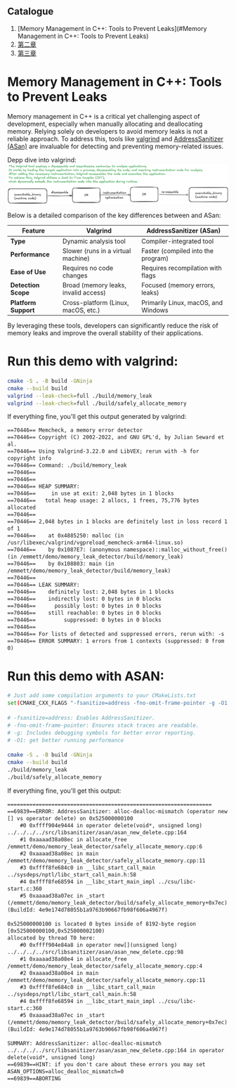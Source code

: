 ## Catalogue
1. [Memory Management in C++: Tools to Prevent Leaks](#Memory Management in C++: Tools to Prevent Leaks)
2. [第二章](#第二章)
3. [第三章](#第三章)

# Memory Management in C++: Tools to Prevent Leaks
Memory management in C++ is a critical yet challenging aspect of development, especially when manually allocating and deallocating memory. Relying solely on developers to avoid memory leaks is not a reliable approach. To address this, tools like [valgrind](https://valgrind.org/info/tools.html#memcheck) and [AddressSanitizer (ASan)](https://github.com/google/sanitizers/wiki/AddressSanitizer) are invaluable for detecting and preventing memory-related issues.

Depp dive into valgrind:
![valgrind](./docs/valgrind_design.png)

Below is a detailed comparison of the key differences between and ASan:

| **Feature**         | **Valgrind**                             | **AddressSanitizer (ASan)**             |
|-----------------|--------------------------------------|-------------------------------------|
| **Type**            | Dynamic analysis tool                | Compiler-integrated tool            |
| **Performance**     | Slower (runs in a virtual machine)   | Faster (compiled into the program)  |
| **Ease of Use**     | Requires no code changes             | Requires recompilation with flags   |
| **Detection Scope** | Broad (memory leaks, invalid access) | Focused (memory errors, leaks)      |
| **Platform Support**| Cross-platform (Linux, macOS, etc.)  | Primarily Linux, macOS, and Windows |


By leveraging these tools, developers can significantly reduce the risk of memory leaks and improve the overall stability of their applications.

# Run this demo with valgrind:
```bash
cmake -S . -B build -GNinja
cmake --build build
valgrind --leak-check=full ./build/memory_leak
valgrind --leak-check=full ./build/safely_allocate_memory
```

If everything fine, you'll get this output generated by valgrind:
```text
==70446== Memcheck, a memory error detector
==70446== Copyright (C) 2002-2022, and GNU GPL'd, by Julian Seward et al.
==70446== Using Valgrind-3.22.0 and LibVEX; rerun with -h for copyright info
==70446== Command: ./build/memory_leak
==70446==
==70446==
==70446== HEAP SUMMARY:
==70446==     in use at exit: 2,048 bytes in 1 blocks
==70446==   total heap usage: 2 allocs, 1 frees, 75,776 bytes allocated
==70446==
==70446== 2,048 bytes in 1 blocks are definitely lost in loss record 1 of 1
==70446==    at 0x4885250: malloc (in /usr/libexec/valgrind/vgpreload_memcheck-arm64-linux.so)
==70446==    by 0x1087E7: (anonymous namespace)::malloc_without_free() (in /emmett/demo/memory_leak_detector/build/memory_leak)
==70446==    by 0x108803: main (in /emmett/demo/memory_leak_detector/build/memory_leak)
==70446==
==70446== LEAK SUMMARY:
==70446==    definitely lost: 2,048 bytes in 1 blocks
==70446==    indirectly lost: 0 bytes in 0 blocks
==70446==      possibly lost: 0 bytes in 0 blocks
==70446==    still reachable: 0 bytes in 0 blocks
==70446==         suppressed: 0 bytes in 0 blocks
==70446==
==70446== For lists of detected and suppressed errors, rerun with: -s
==70446== ERROR SUMMARY: 1 errors from 1 contexts (suppressed: 0 from 0)
```


# Run this demo with ASAN:
```bash
# Just add some compilation arguments to your CMakeLists.txt
set(CMAKE_CXX_FLAGS "-fsanitize=address -fno-omit-frame-pointer -g -O1 ${CMAKE_CXX_FLAGS}")

# -fsanitize=address: Enables AddressSanitizer.
# -fno-omit-frame-pointer: Ensures stack traces are readable.
# -g: Includes debugging symbols for better error reporting.
# -O1: get better running performance

cmake -S . -B build -GNinja
cmake --build build
./build/memory_leak
./build/safely_allocate_memory
```

If everything fine, you'll get this output:
```text
=================================================================
==69839==ERROR: AddressSanitizer: alloc-dealloc-mismatch (operator new [] vs operator delete) on 0x525000000100
    #0 0xffff904e9444 in operator delete(void*, unsigned long) ../../../../src/libsanitizer/asan/asan_new_delete.cpp:164
    #1 0xaaaad38a08ec in allocate_free /emmett/demo/memory_leak_detector/safely_allocate_memory.cpp:6
    #2 0xaaaad38a08ec in main /emmett/demo/memory_leak_detector/safely_allocate_memory.cpp:11
    #3 0xffff8fe684c0 in __libc_start_call_main ../sysdeps/nptl/libc_start_call_main.h:58
    #4 0xffff8fe68594 in __libc_start_main_impl ../csu/libc-start.c:360
    #5 0xaaaad38a07ec in _start (/emmett/demo/memory_leak_detector/build/safely_allocate_memory+0x7ec) (BuildId: 4e9e174d78055b1a9763b90667fb98f606a4967f)

0x525000000100 is located 0 bytes inside of 8192-byte region [0x525000000100,0x525000002100)
allocated by thread T0 here:
    #0 0xffff904e84a8 in operator new[](unsigned long) ../../../../src/libsanitizer/asan/asan_new_delete.cpp:98
    #1 0xaaaad38a08e4 in allocate_free /emmett/demo/memory_leak_detector/safely_allocate_memory.cpp:4
    #2 0xaaaad38a08e4 in main /emmett/demo/memory_leak_detector/safely_allocate_memory.cpp:11
    #3 0xffff8fe684c0 in __libc_start_call_main ../sysdeps/nptl/libc_start_call_main.h:58
    #4 0xffff8fe68594 in __libc_start_main_impl ../csu/libc-start.c:360
    #5 0xaaaad38a07ec in _start (/emmett/demo/memory_leak_detector/build/safely_allocate_memory+0x7ec) (BuildId: 4e9e174d78055b1a9763b90667fb98f606a4967f)

SUMMARY: AddressSanitizer: alloc-dealloc-mismatch ../../../../src/libsanitizer/asan/asan_new_delete.cpp:164 in operator delete(void*, unsigned long)
==69839==HINT: if you don't care about these errors you may set ASAN_OPTIONS=alloc_dealloc_mismatch=0
==69839==ABORTING
```

